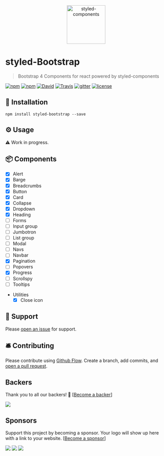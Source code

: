 <div align="center">
  <img src="https://raw.githubusercontent.com/xDae/styled-bootstrap/master/styled-logo.png" alt="styled-components" title="styled-components" width="120">
</div>

# styled-Bootstrap
> Bootstrap 4 Components for react powered by styled-components

[![npm](https://img.shields.io/npm/dt/styled-bootstrap.svg)](https://www.npmjs.com/package/styled-bootstrap)
[![npm](https://img.shields.io/npm/v/styled-bootstrap.svg)](https://www.npmjs.com/package/styled-bootstrap)
[![David](https://img.shields.io/david/xDae/styled-bootstrap.svg)](https://david-dm.org/xDae/styled-bootstrap)
[![Travis](https://img.shields.io/travis/xDae/styled-bootstrap.svg)](https://travis-ci.org/xDae/styled-bootstrap)
[![gitter](https://badges.gitter.im/rollup/rollup.svg)](https://gitter.im/styled-bootstrap)
[![license](https://img.shields.io/github/license/mashape/apistatus.svg)](https://github.com/xDae/styled-bootstrap/blob/master/LICENSE)


## 🚀 Installation

```
npm install styled-bootstrap --save
```

## ⚙️ Usage

⚠️ Work in progress.

## 📦 Components
- [x] Alert
- [x] Barge
- [x] Breadcrumbs
- [x] Button
- [x] Card
- [x] Collapse
- [x] Dropdown
- [x] Heading
- [ ] Forms
- [ ] Input group
- [ ] Jumbotron
- [ ] List group
- [ ] Modal
- [ ] Navs
- [ ] Navbar
- [x] Pagination
- [ ] Popovers
- [x] Progress
- [ ] Scrollspy
- [ ] Tooltips 
- Utilities
  - [x] Close icon

## 📖 Support

Please [open an issue](https://github.com/xDae/styled-bootstrap/issues/new) for support.

## 🛎 Contributing

Please contribute using [Github Flow](https://guides.github.com/introduction/flow/). Create a branch, add commits, and [open a pull request](https://github.com/xDae/styled-bootstrap/compare).

## Backers

Thank you to all our backers! 🙏 [[Become a backer](https://opencollective.com/parcel#backer)]

<a href="https://opencollective.com/styled-bootstrap#backers" target="_blank"><img src="https://opencollective.com/styled-bootstrap/backers.svg?width=890"></a>

## Sponsors

Support this project by becoming a sponsor. Your logo will show up here with a link to your website. [[Become a sponsor](https://opencollective.com/styled-bootstrap#sponsor)]

<a href="https://opencollective.com/styled-bootstrap/sponsor/0/website" target="_blank"><img src="https://opencollective.com/styled-bootstrap/sponsor/0/avatar.svg"></a>
<a href="https://opencollective.com/styled-bootstrap/sponsor/1/website" target="_blank"><img src="https://opencollective.com/styled-bootstrap/sponsor/1/avatar.svg"></a>
<a href="https://opencollective.com/styled-bootstrap/sponsor/2/website" target="_blank"><img src="https://opencollective.com/styled-bootstrap/sponsor/2/avatar.svg"></a>

